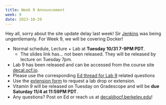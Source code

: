 ```yaml
---
title: Week 9 Announcement
week: 9
date: 2023-10-29
---
```


Hey all, sorry about the site update delay last week! Sir [Jenkins](https://jenkins.io) was being ungentlemanly. For Week 9, we will be covering Docker!

- Normal schedule, Lecture + Lab at **Tuesday 10/31 7-9PM PDT**.
  - The slides link has... not been released. They will be released by lecture on Tuesday 7pm.
- Lab 9 has been released and can be accessed from the course site [decal.ocf.io](https://decal.ocf.io).
- Please use the corresponding [Ed thread for Lab 9](https://edstem.org/us/courses/42500/discussion/3759991) related questions
- Use the [extension form](https://edstem.org/us/courses/42500/discussion/3595754) to request a lab drop or extension.
- Vitamin 9 will be released on Tuesday on Gradescope and will be **due Saturday 11/4 at 11:59PM PDT**.
- Any questions? Post on Ed or reach us at [decal@ocf.berkeley.edu](mailto:decal@ocf.berkeley.edu)!
